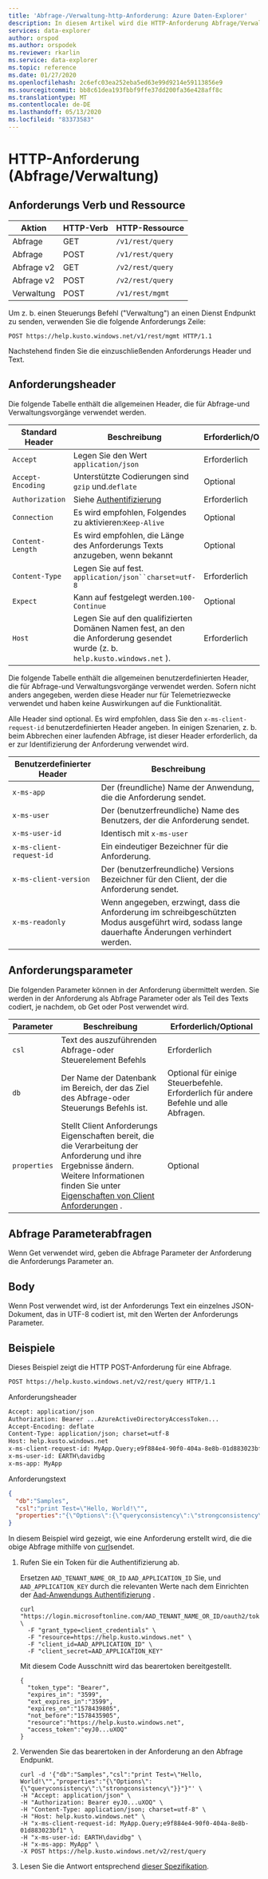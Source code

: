 ```yaml
---
title: 'Abfrage-/Verwaltung-http-Anforderung: Azure Daten-Explorer'
description: In diesem Artikel wird die HTTP-Anforderung Abfrage/Verwaltung in Azure Daten-Explorer beschrieben.
services: data-explorer
author: orspod
ms.author: orspodek
ms.reviewer: rkarlin
ms.service: data-explorer
ms.topic: reference
ms.date: 01/27/2020
ms.openlocfilehash: 2c6efc03ea252eba5ed63e99d9214e59113856e9
ms.sourcegitcommit: bb8c61dea193fbbf9ffe37dd200fa36e428aff8c
ms.translationtype: MT
ms.contentlocale: de-DE
ms.lasthandoff: 05/13/2020
ms.locfileid: "83373583"
---
```

# <a name="querymanagement-http-request"></a>HTTP-Anforderung (Abfrage/Verwaltung)

## <a name="request-verb-and-resource"></a>Anforderungs Verb und Ressource

|Aktion    |HTTP-Verb|HTTP-Ressource   |
|----------|---------|----------------|
|Abfrage     |GET      |`/v1/rest/query`|
|Abfrage     |POST     |`/v1/rest/query`|
|Abfrage v2  |GET      |`/v2/rest/query`|
|Abfrage v2  |POST     |`/v2/rest/query`|
|Verwaltung|POST     |`/v1/rest/mgmt` |

Um z. b. einen Steuerungs Befehl ("Verwaltung") an einen Dienst Endpunkt zu senden, verwenden Sie die folgende Anforderungs Zeile:

```
POST https://help.kusto.windows.net/v1/rest/mgmt HTTP/1.1
```

Nachstehend finden Sie die einzuschließenden Anforderungs Header und Text.

## <a name="request-headers"></a>Anforderungsheader

Die folgende Tabelle enthält die allgemeinen Header, die für Abfrage-und Verwaltungsvorgänge verwendet werden.

|Standard Header  |Beschreibung                                                                                 |Erforderlich/Optional |
|-----------------|--------------------------------------------------------------------------------------------|------------------|
|`Accept`         |Legen Sie den Wert `application/json`                                                                   |Erforderlich          |
|`Accept-Encoding`|Unterstützte Codierungen sind `gzip` und.`deflate`                                                |Optional          |
|`Authorization`  |Siehe [Authentifizierung](./authentication.md)                                                   |Erforderlich          |
|`Connection`     |Es wird empfohlen, Folgendes zu aktivieren:`Keep-Alive`                                                   |Optional          |
|`Content-Length` |Es wird empfohlen, die Länge des Anforderungs Texts anzugeben, wenn bekannt                            |Optional          |
|`Content-Type`   |Legen Sie auf fest. `application/json``charset=utf-8`                                              |Erforderlich          |
|`Expect`         |Kann auf festgelegt werden.`100-Continue`                                                                |Optional          |
|`Host`           |Legen Sie auf den qualifizierten Domänen Namen fest, an den die Anforderung gesendet wurde (z. b. `help.kusto.windows.net` ). |Erforderlich|

Die folgende Tabelle enthält die allgemeinen benutzerdefinierten Header, die für Abfrage-und Verwaltungsvorgänge verwendet werden. Sofern nicht anders angegeben, werden diese Header nur für Telemetriezwecke verwendet und haben keine Auswirkungen auf die Funktionalität.

Alle Header sind optional. Es wird empfohlen, dass Sie den `x-ms-client-request-id` benutzerdefinierten Header angeben. In einigen Szenarien, z. b. beim Abbrechen einer laufenden Abfrage, ist dieser Header erforderlich, da er zur Identifizierung der Anforderung verwendet wird.

|Benutzerdefinierter Header           |Beschreibung                                                                                               |
|------------------------|----------------------------------------------------------------------------------------------------------|
|`x-ms-app`              |Der (freundliche) Name der Anwendung, die die Anforderung sendet.                                                 |
|`x-ms-user`             |Der (benutzerfreundliche) Name des Benutzers, der die Anforderung sendet.                                                        |
|`x-ms-user-id`          |Identisch mit `x-ms-user`                                                                                       |
|`x-ms-client-request-id`|Ein eindeutiger Bezeichner für die Anforderung.                                                                       |
|`x-ms-client-version`   |Der (benutzerfreundliche) Versions Bezeichner für den Client, der die Anforderung sendet.                                       |
|`x-ms-readonly`         |Wenn angegeben, erzwingt, dass die Anforderung im schreibgeschützten Modus ausgeführt wird, sodass lange dauerhafte Änderungen verhindert werden. |

## <a name="request-parameters"></a>Anforderungsparameter

Die folgenden Parameter können in der Anforderung übermittelt werden. Sie werden in der Anforderung als Abfrage Parameter oder als Teil des Texts codiert, je nachdem, ob Get oder Post verwendet wird.

|Parameter   |Beschreibung                                                                                 |Erforderlich/Optional |
|------------|--------------------------------------------------------------------------------------------|------------------|
|`csl`       |Text des auszuführenden Abfrage-oder Steuerelement Befehls                                             |Erforderlich          |
|`db`        |Der Name der Datenbank im Bereich, der das Ziel des Abfrage-oder Steuerungs Befehls ist.            |Optional für einige Steuerbefehle. <br>Erforderlich für andere Befehle und alle Abfragen. </br>                                                                   |
|`properties`|Stellt Client Anforderungs Eigenschaften bereit, die die Verarbeitung der Anforderung und ihre Ergebnisse ändern. Weitere Informationen finden Sie unter [Eigenschaften von Client Anforderungen](../netfx/request-properties.md) .                                               | Optional         |

## <a name="get-query-parameters"></a>Abfrage Parameterabfragen

Wenn Get verwendet wird, geben die Abfrage Parameter der Anforderung die Anforderungs Parameter an.

## <a name="body"></a>Body

Wenn Post verwendet wird, ist der Anforderungs Text ein einzelnes JSON-Dokument, das in UTF-8 codiert ist, mit den Werten der Anforderungs Parameter.

## <a name="examples"></a>Beispiele

Dieses Beispiel zeigt die HTTP POST-Anforderung für eine Abfrage.

```txt
POST https://help.kusto.windows.net/v2/rest/query HTTP/1.1
```

Anforderungsheader

```txt
Accept: application/json
Authorization: Bearer ...AzureActiveDirectoryAccessToken...
Accept-Encoding: deflate
Content-Type: application/json; charset=utf-8
Host: help.kusto.windows.net
x-ms-client-request-id: MyApp.Query;e9f884e4-90f0-404a-8e8b-01d883023bf1
x-ms-user-id: EARTH\davidbg
x-ms-app: MyApp
```

Anforderungstext

```json
{
  "db":"Samples",
  "csl":"print Test=\"Hello, World!\"",
  "properties":"{\"Options\":{\"queryconsistency\":\"strongconsistency\"},\"Parameters\":{},\"ClientRequestId\":\"MyApp.Query;e9f884e4-90f0-404a-8e8b-01d883023bf1\"}"
}
```

In diesem Beispiel wird gezeigt, wie eine Anforderung erstellt wird, die die obige Abfrage mithilfe von [curl](https://curl.haxx.se/)sendet.

1. Rufen Sie ein Token für die Authentifizierung ab.

    Ersetzen `AAD_TENANT_NAME_OR_ID` `AAD_APPLICATION_ID` Sie, und `AAD_APPLICATION_KEY` durch die relevanten Werte nach dem Einrichten der [Aad-Anwendungs Authentifizierung](../../management/access-control/how-to-provision-aad-app.md) .

    ```
    curl "https://login.microsoftonline.com/AAD_TENANT_NAME_OR_ID/oauth2/token" \
      -F "grant_type=client_credentials" \
      -F "resource=https://help.kusto.windows.net" \
      -F "client_id=AAD_APPLICATION_ID" \
      -F "client_secret=AAD_APPLICATION_KEY"
    ```

    Mit diesem Code Ausschnitt wird das bearertoken bereitgestellt.

    ```
    {
      "token_type": "Bearer",
      "expires_in": "3599",
      "ext_expires_in":"3599", 
      "expires_on":"1578439805",
      "not_before":"1578435905",
      "resource":"https://help.kusto.windows.net",
      "access_token":"eyJ0...uXOQ"
    }
    ```

1. Verwenden Sie das bearertoken in der Anforderung an den Abfrage Endpunkt.

    ```
    curl -d '{"db":"Samples","csl":"print Test=\"Hello, World!\"","properties":"{\"Options\":{\"queryconsistency\":\"strongconsistency\"}}"}"' \
    -H "Accept: application/json" \
    -H "Authorization: Bearer eyJ0...uXOQ" \
    -H "Content-Type: application/json; charset=utf-8" \
    -H "Host: help.kusto.windows.net" \
    -H "x-ms-client-request-id: MyApp.Query;e9f884e4-90f0-404a-8e8b-01d883023bf1" \
    -H "x-ms-user-id: EARTH\davidbg" \
    -H "x-ms-app: MyApp" \
    -X POST https://help.kusto.windows.net/v2/rest/query
    ```

1. Lesen Sie die Antwort entsprechend [dieser Spezifikation](response.md).
